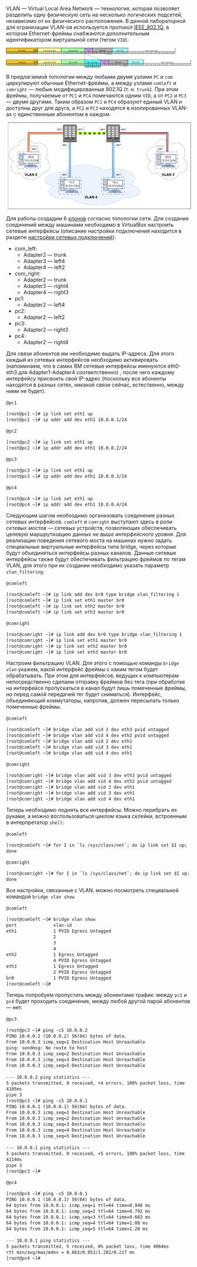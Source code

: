 VLAN — Virtual Local Area Network — технология, которая позволяет разделить одну физическую сеть на несколько логических подсетей, независимо от их физического расположения. В данной лабораторной для огранизации VLAN-ов используется протокол [IEEE_802.1Q](https://en.wikipedia.org/wiki/IEEE_802.1Q), в котором Ethernet-фреймы снабжаются дополнительным идентификатором виртуальной сети (тегом `VID`).

![](Attached_materials/IEEE_802_1Q.png)

В предлагаемой топологии между любыми двумя узлами `PC` и `com` циркулируют обычные Ethernet-фреймы, а между узлами `comleft` и `comright` — любые модифицированные 802.1Q (т. н. `trunk`). При этом фреймы, получаемые от `PC1` и `PC4` помечаются одним `VID`, а от `PC2` и `PC3` — двумя другими. Таким образом `PC1` и `PC4` образуют единый VLAN и доступны друг для друга, а `PC2` и `PC3` находятся в изолированных VLAN-ах с единственным абонентом в каждом.

![](Attached_materials/04_VLAN_Topology.png)


Для работы создадим 6 [клонов](../00_FirstStart/%D0%9D%D0%B0%D1%81%D1%82%D1%80%D0%BE%D0%B9%D0%BA%D0%B0%20%D1%81%D0%B8%D1%81%D1%82%D0%B5%D0%BC%D1%8B%20%D0%B4%D0%BB%D1%8F%20%D0%B2%D1%8B%D0%BF%D0%BE%D0%BB%D0%BD%D0%B5%D0%BD%D0%B8%D1%8F%20%D0%BB%D0%B0%D0%B1%D0%BE%D1%80%D0%B0%D1%82%D0%BE%D1%80%D0%BD%D1%8B%D1%85.md) согласно топологии сети. Для создания соединений между машинами необходимо в VirtualBox настроить сетевые интерфейсы (описание настройки подключения находится в разделе [настройки сетевых подключений](../01_SystemGreetings/%D0%97%D0%BD%D0%B0%D0%BA%D0%BE%D0%BC%D1%81%D1%82%D0%B2%D0%BE%20%D1%81%20%D1%81%D0%B8%D1%81%D1%82%D0%B5%D0%BC%D0%BE%D0%B9.md#%D1%80%D0%B0%D0%B1%D0%BE%D1%82%D0%B0-%D1%81-%D1%81%D0%B5%D1%82%D0%B5%D0%B2%D1%8B%D0%BC%D0%B8-%D0%B8%D0%BD%D1%82%D0%B5%D1%80%D1%84%D0%B5%D0%B9%D1%81%D0%B0%D0%BC%D0%B8)):

 + com_left:
	 + Adapter2 — trunk
	 + Adapter3 — left4
	 + Adapter4 — left2
 + com_right:
	 + Adapter2 — trunk
	 + Adapter3 — right4
	 + Adapter4 — right3
 + pc1:
	 + Adapter2 — left4
 + pc2:
	 + Adapter2 — left2
 + pc3:
	 + Adapter2 — right3
 + pc4:
	 + Adapter2 — right4


Для связи абонентов им необходимо выдать IP-адреса. Для этого каждый из сетевых интерфейсов необходимо активировать (напоминаем, что в самих ВМ сетевые интерфейсы именуются eth0-eth3 для Adapter1-Adapter4 соответственно) , после чего каждому интерфейсу присвоить свой IP-адрес (поскольку все абоненты находятся в разных сетях, никакой связи сейчас, естественно, между ними не будет).

`@pc1`
```console
[root@pc1 ~]# ip link set eth1 up
[root@pc1 ~]# ip addr add dev eth1 10.0.0.1/24
```

`@pc2`
```console
[root@pc2 ~]# ip link set eth1 up
[root@pc2 ~]# ip addr add dev eth1 10.0.0.2/24
```

`@pc3`
```console
[root@pc3 ~]# ip link set eth1 up
[root@pc3 ~]# ip addr add dev eth1 10.0.0.3/24
```

`@pc4`
```console
[root@pc4 ~]# ip link set eth1 up
[root@pc4 ~]# ip addr add dev eth1 10.0.0.4/24
```

Следующим шагом необходимо организовать соединение разных сетевых интерфейсов. `comleft` и `comright` выступают здесь в роли _сетевых мостов_ — сетевых устройств, позволяющих обеспечивать целевую маршрутизацию данных _не выше интерфейсного уровня_. Для реализации поведения сетевого моста на машинах нужно задать специальные виртуальные интерфейсы типа bridge, через которые будут объединяться интерфейсы разных каналов. Данные сетевые интерфейсы также будут обеспечивать фильтрацию фреймов по тегам VLAN, для этого при их создании необходимо указать параметр `vlan_filtering`:

`@comleft`
```console
[root@comleft ~]# ip link add dev br0 type bridge vlan_filtering 1
[root@comleft ~]# ip link set eth1 master br0
[root@comleft ~]# ip link set eth2 master br0
[root@comleft ~]# ip link set eth3 master br0
```

`@comright`
```console
[root@comright ~]# ip link add dev br0 type bridge vlan_filtering 1
[root@comright ~]# ip link set eth1 master br0
[root@comright ~]# ip link set eth2 master br0
[root@comright ~]# ip link set eth3 master br0
```

Настроим фильтрацию VLAN. Для этого с помощью команды `bridge vlan` укажем, какой интерфейс фреймы с каким тегом будет обрабатывать. При этом для интерфейсов, ведущих к компьютерам непосредственно сделаем отправку фреймов без тега (при обработке на интерфейсе пропускаться в канал будут лишь помеченные фреймы, но перед самой передачей тег будет сниматься). Интерфейс, объединяющий коммутаторы, напротив, должен пересылать только помеченные фреймы.

`@comleft`
```console
[root@comleft ~]# bridge vlan add vid 2 dev eth3 pvid untagged
[root@comleft ~]# bridge vlan add vid 4 dev eth2 pvid untagged
[root@comleft ~]# bridge vlan add vid 2 dev eth1
[root@comleft ~]# bridge vlan add vid 3 dev eth1
[root@comleft ~]# bridge vlan add vid 4 dev eth1
```

`@comright`
```console
[root@comright ~]# bridge vlan add vid 3 dev eth3 pvid untagged
[root@comright ~]# bridge vlan add vid 4 dev eth2 pvid untagged
[root@comright ~]# bridge vlan add vid 2 dev eth1
[root@comright ~]# bridge vlan add vid 3 dev eth1
[root@comright ~]# bridge vlan add vid 4 dev eth1
```

Теперь необходимо поднять все интерфейсы. Можно перебрать их руками, а можно воспользоваться циклом языка склейки, встроенным в интерпретатор `shell`:

`@comleft`
```console
[root@comleft ~]# for I in `ls /sys/class/net`; do ip link set $I up; done
```

`@comright`
```console
[root@comright ~]# for I in `ls /sys/class/net`; do ip link set $I up; done
```

Все настройки, связанные с VLAN, можно посмотреть специальной командой `bridge vlan show`

`@comleft`
```console
[root@comleft ~]# bridge vlan show
port              vlan-id
eth1              1 PVID Egress Untagged
                  2
                  3
                  4
eth2              1 Egress Untagged
                  4 PVID Egress Untagged
eth3              1 Egress Untagged
                  2 PVID Egress Untagged
br0               1 PVID Egress Untagged
[root@comleft ~]#
```

Теперь попробуем пропустить между абонентами трафик: между `pc1` и `pc4` будет проходить соединение, между любой другой парой абонентов — нет.

`@pc3`
```console
[root@pc3 ~]# ping -c5 10.0.0.2
PING 10.0.0.2 (10.0.0.2) 56(84) bytes of data.
From 10.0.0.3 icmp_seq=1 Destination Host Unreachable
ping: sendmsg: No route to host
From 10.0.0.3 icmp_seq=2 Destination Host Unreachable
From 10.0.0.3 icmp_seq=3 Destination Host Unreachable
From 10.0.0.3 icmp_seq=5 Destination Host Unreachable

--- 10.0.0.2 ping statistics ---
5 packets transmitted, 0 received, +4 errors, 100% packet loss, time 4105ms
pipe 3
[root@pc3 ~]# ping -c5 10.0.0.1
PING 10.0.0.1 (10.0.0.1) 56(84) bytes of data.
From 10.0.0.3 icmp_seq=1 Destination Host Unreachable
From 10.0.0.3 icmp_seq=2 Destination Host Unreachable
From 10.0.0.3 icmp_seq=3 Destination Host Unreachable
From 10.0.0.3 icmp_seq=4 Destination Host Unreachable
From 10.0.0.3 icmp_seq=5 Destination Host Unreachable

--- 10.0.0.1 ping statistics ---
5 packets transmitted, 0 received, +5 errors, 100% packet loss, time 4114ms
pipe 3
[root@pc3 ~]#
```

`@pc4`
```console
[root@pc4 ~]# ping -c5 10.0.0.1
PING 10.0.0.1 (10.0.0.1) 56(84) bytes of data.
64 bytes from 10.0.0.1: icmp_seq=1 ttl=64 time=0.948 ms
64 bytes from 10.0.0.1: icmp_seq=2 ttl=64 time=0.792 ms
64 bytes from 10.0.0.1: icmp_seq=3 ttl=64 time=0.663 ms
64 bytes from 10.0.0.1: icmp_seq=4 ttl=64 time=1.08 ms
64 bytes from 10.0.0.1: icmp_seq=5 ttl=64 time=1.28 ms

--- 10.0.0.1 ping statistics ---
5 packets transmitted, 5 received, 0% packet loss, time 4064ms
rtt min/avg/max/mdev = 0.663/0.953/1.282/0.217 ms
[root@pc4 ~]#
```
